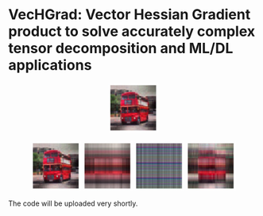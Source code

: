# VecHGrad: Vector Hessian Gradient product to solve accurately complex tensor decomposition and ML/DL applications

<p align="middle">
  <img alt="ALS" src="https://github.com/dagrate/vechgrad/blob/master/images/bus_als.png" width="100"/>
</p>

<p align="middle">
  <img src="https://github.com/dagrate/vechgrad/blob/master/images/bus_als.png" width="100" />
  <img src="https://github.com/dagrate/vechgrad/blob/master/images/bus_sgd.png" width="100"/>
  <img src="https://github.com/dagrate/vechgrad/blob/master/images/bus_nag.png" width="100"/>
  <img src="https://github.com/dagrate/vechgrad/blob/master/images/bus_adam.png" width="100"/>
</p>

The code will be uploaded very shortly.
